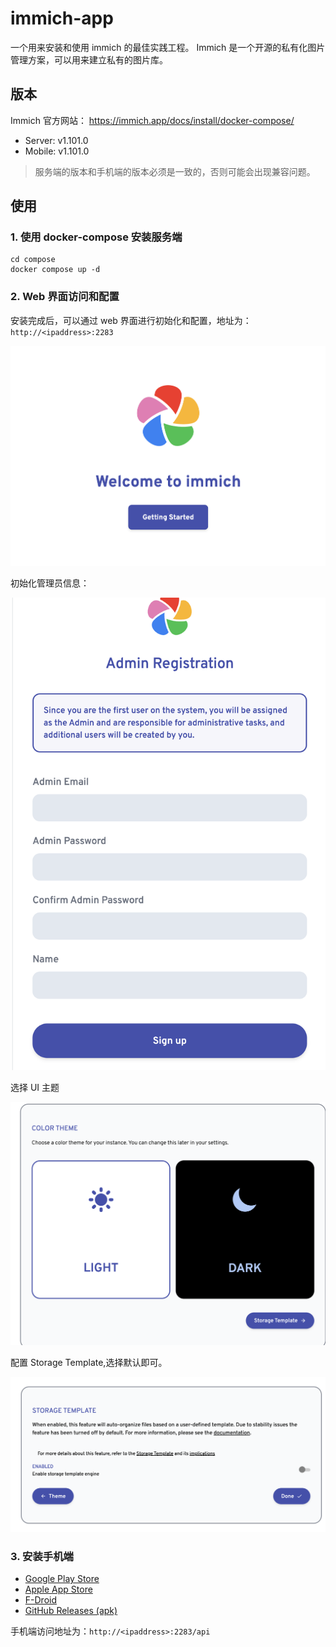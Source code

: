 # immich-app
一个用来安装和使用 immich 的最佳实践工程。 Immich 是一个开源的私有化图片管理方案，可以用来建立私有的图片库。

## 版本

Immich 官方网站： https://immich.app/docs/install/docker-compose/

- Server: v1.101.0
- Mobile: v1.101.0

>  服务端的版本和手机端的版本必须是一致的，否则可能会出现兼容问题。

## 使用

### 1. 使用 docker-compose 安装服务端

```
cd compose
docker compose up -d
```

### 2. Web 界面访问和配置

安装完成后，可以通过 web 界面进行初始化和配置，地址为： `http://<ipaddress>:2283`



![image-20240406105323704](imgs/image-20240406105323704.png)

初始化管理员信息：

![image-20240406105348550](imgs/image-20240406105348550.png)

选择 UI 主题

![image-20240406105421685](imgs/image-20240406105421685.png)

配置 Storage Template,选择默认即可。

![image-20240406105429275](imgs/image-20240406105429275.png)

### 3. 安装手机端

- [Google Play Store](https://play.google.com/store/apps/details?id=app.alextran.immich)
- [Apple App Store](https://apps.apple.com/us/app/immich/id1613945652)
- [F-Droid](https://f-droid.org/packages/app.alextran.immich)
- [GitHub Releases (apk)](https://github.com/immich-app/immich/releases)

手机端访问地址为：`http://<ipaddress>:2283/api`
